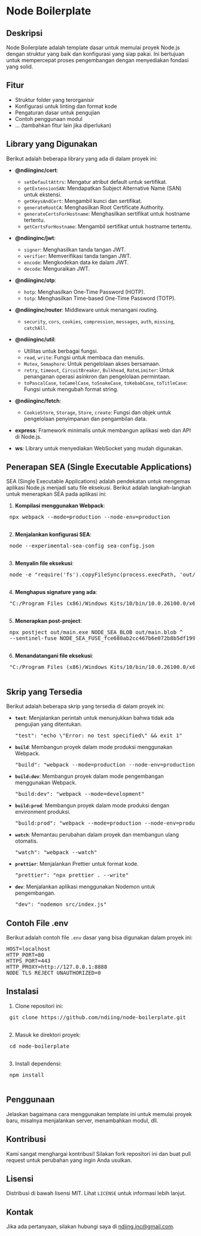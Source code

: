 # Node Boilerplate

## Deskripsi

Node Boilerplate adalah template dasar untuk memulai proyek Node.js dengan struktur yang baik dan konfigurasi yang siap pakai. Ini bertujuan untuk mempercepat proses pengembangan dengan menyediakan fondasi yang solid.

## Fitur

-   Struktur folder yang terorganisir
-   Konfigurasi untuk linting dan format kode
-   Pengaturan dasar untuk pengujian
-   Contoh penggunaan modul
-   ... (tambahkan fitur lain jika diperlukan)

## Library yang Digunakan

Berikut adalah beberapa library yang ada di dalam proyek ini:

-   **@ndiinginc/cert**:

    -   `setDefaultAttrs`: Mengatur atribut default untuk sertifikat.
    -   `getExtensionSAN`: Mendapatkan Subject Alternative Name (SAN) untuk ekstensi.
    -   `getKeysAndCert`: Mengambil kunci dan sertifikat.
    -   `generateRootCA`: Menghasilkan Root Certificate Authority.
    -   `generateCertsForHostname`: Menghasilkan sertifikat untuk hostname tertentu.
    -   `getCertsForHostname`: Mengambil sertifikat untuk hostname tertentu.

-   **@ndiinginc/jwt**:

    -   `signer`: Menghasilkan tanda tangan JWT.
    -   `verifier`: Memverifikasi tanda tangan JWT.
    -   `encode`: Mengkodekan data ke dalam JWT.
    -   `decode`: Menguraikan JWT.

-   **@ndiinginc/otp**:

    -   `hotp`: Menghasilkan One-Time Password (HOTP).
    -   `totp`: Menghasilkan Time-based One-Time Password (TOTP).

-   **@ndiinginc/router**: Middleware untuk menangani routing.

    -   `security`, `cors`, `cookies`, `compression`, `messages`, `auth`, `missing`, `catchAll`.

-   **@ndiinginc/util**:

    -   Utilitas untuk berbagai fungsi.
    -   `read`, `write`: Fungsi untuk membaca dan menulis.
    -   `Mutex`, `Semaphore`: Untuk pengelolaan akses bersamaan.
    -   `retry`, `timeout`, `CircuitBreaker`, `Bulkhead`, `RateLimiter`: Untuk penanganan operasi asinkron dan pengelolaan permintaan.
    -   `toPascalCase`, `toCamelCase`, `toSnakeCase`, `toKebabCase`, `toTitleCase`: Fungsi untuk mengubah format string.

-   **@ndiinginc/fetch**:

    -   `CookieStore`, `Storage`, `Store`, `create`: Fungsi dan objek untuk pengelolaan penyimpanan dan pengambilan data.

-   **express**: Framework minimalis untuk membangun aplikasi web dan API di Node.js.
-   **ws**: Library untuk menyediakan WebSocket yang mudah digunakan.

## Penerapan SEA (Single Executable Applications)

SEA (Single Executable Applications) adalah pendekatan untuk mengemas aplikasi Node.js menjadi satu file eksekusi. Berikut adalah langkah-langkah untuk menerapkan SEA pada aplikasi ini:

1. **Kompilasi menggunakan Webpack**:
 <pre>
 npx webpack --mode=production --node-env=production
 </pre>

2. **Menjalankan konfigurasi SEA**:
 <pre>
 node --experimental-sea-config sea-config.json
 </pre>

3. **Menyalin file eksekusi**:
 <pre>
 node -e "require('fs').copyFileSync(process.execPath, 'out/main.exe')"
 </pre>

4. **Menghapus signature yang ada**:
 <pre>
 "C:/Program Files (x86)/Windows Kits/10/bin/10.0.26100.0/x64/signtool" remove /s out/main.exe
 </pre>

5. **Menerapkan post-project**:
 <pre>
 npx postject out/main.exe NODE_SEA_BLOB out/main.blob ^
 --sentinel-fuse NODE_SEA_FUSE_fce680ab2cc467b6e072b8b5df1996b2
 </pre>

6. **Menandatangani file eksekusi**:
 <pre>
 "C:/Program Files (x86)/Windows Kits/10/bin/10.0.26100.0/x64/signtool" sign /fd SHA256 /a out/main.exe
 </pre>

## Skrip yang Tersedia

Berikut adalah beberapa skrip yang tersedia di dalam proyek ini:

-   **`test`**: Menjalankan perintah untuk menunjukkan bahwa tidak ada pengujian yang ditentukan.
    <pre>
    "test": "echo \"Error: no test specified\" && exit 1"
    </pre>

-   **`build`**: Membangun proyek dalam mode produksi menggunakan Webpack.
    <pre>
    "build": "webpack --mode=production --node-env=production"
    </pre>

-   **`build:dev`**: Membangun proyek dalam mode pengembangan menggunakan Webpack.
    <pre>
    "build:dev": "webpack --mode=development"
    </pre>

-   **`build:prod`**: Membangun proyek dalam mode produksi dengan environment produksi.
    <pre>
    "build:prod": "webpack --mode=production --node-env=production"
    </pre>

-   **`watch`**: Memantau perubahan dalam proyek dan membangun ulang otomatis.
    <pre>
    "watch": "webpack --watch"
    </pre>

-   **`prettier`**: Menjalankan Prettier untuk format kode.
    <pre>
    "prettier": "npx prettier . --write"
    </pre>

-   **`dev`**: Menjalankan aplikasi menggunakan Nodemon untuk pengembangan.
    <pre>
    "dev": "nodemon src/index.js"
    </pre>

## Contoh File .env

Berikut adalah contoh file `.env` dasar yang bisa digunakan dalam proyek ini:

<pre>
HOST=localhost
HTTP_PORT=80
HTTPS_PORT=443
HTTP_PROXY=http://127.0.0.1:8888
NODE_TLS_REJECT_UNAUTHORIZED=0
</pre>

## Instalasi

1. Clone repositori ini:
 <pre>
 git clone https://github.com/ndiing/node-boilerplate.git
 </pre>

2. Masuk ke direktori proyek:
 <pre>
 cd node-boilerplate
 </pre>

3. Install dependensi:
 <pre>
 npm install
 </pre>

## Penggunaan

Jelaskan bagaimana cara menggunakan template ini untuk memulai proyek baru, misalnya menjalankan server, menambahkan modul, dll.

## Kontribusi

Kami sangat menghargai kontribusi! Silakan fork repositori ini dan buat pull request untuk perubahan yang ingin Anda usulkan.

## Lisensi

Distribusi di bawah lisensi MIT. Lihat `LICENSE` untuk informasi lebih lanjut.

## Kontak

Jika ada pertanyaan, silakan hubungi saya di [ndiing.inc@gmail.com](mailto:ndiing.inc@gmail.com).
